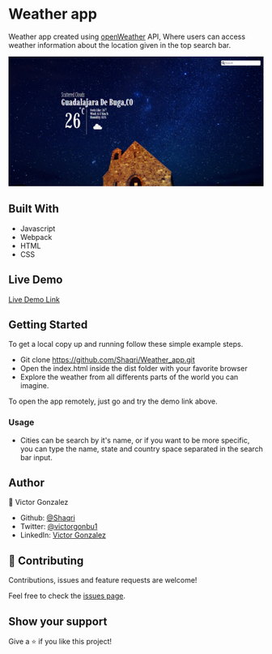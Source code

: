 # Weather app

Weather app created using [openWeather](https://openweathermap.org/) API, Where users can access weather information about the location given in the top search bar.

![screenshot](./src/weather_components/imgs/SCREENSHOT.png)


## Built With

- Javascript
- Webpack
- HTML
- CSS 

## Live Demo

[Live Demo Link](https://shaqri.github.io/Weather_app/)

## Getting Started

To get a local copy up and running follow these simple example steps.

- Git clone https://github.com/Shaqri/Weather_app.git
- Open the index.html inside the dist folder with your favorite browser
- Explore the weather from all differents parts of the world you can imagine.

To open the app remotely, just go and try the demo link above.

### Usage

- Cities can be search by it's name, or if you want to be more specific, you can type the name, state and country space separated in the search bar input. 

## Author

👤 Victor Gonzalez

- Github: [@Shaqri](https://github.com/shaqri)
- Twitter: [@victorgonbu1](https://twitter.com/Victorgonbu1)
- LinkedIn: [Victor Gonzalez](https://www.linkedin.com/in/victor-manuel-gonzalez-buitrago/)

## 🤝 Contributing

Contributions, issues and feature requests are welcome!

Feel free to check the [issues page](issues/).

## Show your support

Give a ⭐️ if you like this project!